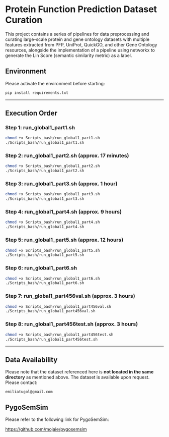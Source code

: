# Protein Function Prediction Dataset Curation

This project contains a series of pipelines for data preprocessing and curating
large-scale protein and gene ontology datasets with multiple features extracted from PFP, UniProt,
QuickGO, and other Gene Ontology resources, alongside the implementation of a pipeline using networkx
to generate the Lin Score (semantic similarity metric) as a label.

## Environment

Please activate the environment before starting:

```bash
pip install requirements.txt
```

---

## Execution Order

### Step 1: run\_global1\_part1.sh

```bash
chmod +x Scripts_bash/run_global1_part1.sh
./Scripts_bash/run_global1_part1.sh
```

### Step 2: run\_global1\_part2.sh (approx. 17 minutes)

```bash
chmod +x Scripts_bash/run_global1_part2.sh
./Scripts_bash/run_global1_part2.sh
```

### Step 3: run\_global1\_part3.sh (approx. 1 hour)

```bash
chmod +x Scripts_bash/run_global1_part3.sh
./Scripts_bash/run_global1_part3.sh
```

### Step 4: run\_global1\_part4.sh (approx. 9 hours)

```bash
chmod +x Scripts_bash/run_global1_part4.sh
./Scripts_bash/run_global1_part4.sh
```

### Step 5: run\_global1\_part5.sh (approx. 12 hours)

```bash
chmod +x Scripts_bash/run_global1_part5.sh
./Scripts_bash/run_global1_part5.sh
```

### Step 6: run\_global1\_part6.sh

```bash
chmod +x Scripts_bash/run_global1_part6.sh
./Scripts_bash/run_global1_part6.sh
```

### Step 7: run\_global1\_part456val.sh (approx. 3 hours)

```bash
chmod +x Scripts_bash/run_global1_part456val.sh
./Scripts_bash/run_global1_part456val.sh
```

### Step 8: run\_global1\_part456test.sh (approx. 3 hours)

```bash
chmod +x Scripts_bash/run_global1_part456test.sh
./Scripts_bash/run_global1_part456test.sh
```

---

## Data Availability

Please note that the dataset referenced here is **not located in the same directory** as mentioned above.
The dataset is available upon request.
Please contact:

```
emiliatugol@gmail.com
```
## PygoSemSim

Please refer to the following link for PygoSemSim:

https://github.com/mojaie/pygosemsim
